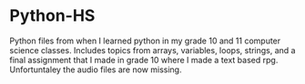 # Python-HS
Python files from when I learned python in my grade 10 and 11 computer science classes.
Includes topics from arrays, variables, loops, strings, and a final assignment that I made in grade 10 where I made a text based rpg. Unfortuntaley the audio files are now missing. 
